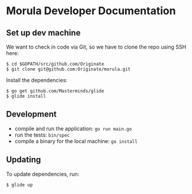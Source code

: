 # Morula Developer Documentation


## Set up dev machine

We want to check in code via Git,
so we have to clone the repo using SSH here:

```
$ cd $GOPATH/src/github.com/Originate
$ git clone git@github.com:Originate/morula.git
```

Install the dependencies:

```
$ go get github.com/Masterminds/glide
$ glide install
```


## Development
- compile and run the application: `go run main.go`
- run the tests: `bin/spec`
- compile a binary for the local machine: `go install`


## Updating

To update dependencies, run:

```
$ glide up
```

